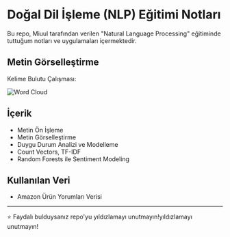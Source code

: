 # Doğal Dil İşleme (NLP) Eğitimi Notları

Bu repo, Miuul tarafından verilen "Natural Language Processing" eğitiminde tuttuğum notları ve uygulamaları içermektedir.

## Metin Görselleştirme

Kelime Bulutu Çalışması:

![Word Cloud](images/wordcloud.png)

## İçerik
- Metin Ön İşleme
- Metin Görselleştirme
- Duygu Durum Analizi ve Modelleme
- Count Vectors, TF-IDF
- Random Forests ile Sentiment Modeling

## Kullanılan Veri
- Amazon Ürün Yorumları Verisi

---
⭐ Faydalı bulduysanız repo'yu yıldızlamayı unutmayın!yıldızlamayı unutmayın!